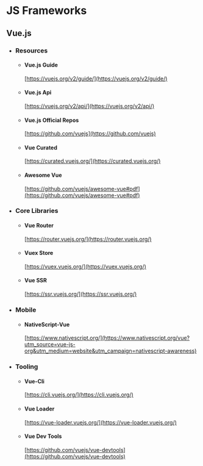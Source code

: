 # JS Frameworks

  ## Vue.js

  - ### Resources
    - #### Vue.js Guide
      [https://vuejs.org/v2/guide/](https://vuejs.org/v2/guide/)
    - #### Vue.js Api
      [https://vuejs.org/v2/api/](https://vuejs.org/v2/api/)
    - #### Vue.js Official Repos
      [https://github.com/vuejs](https://github.com/vuejs)
    - #### Vue Curated
      [https://curated.vuejs.org/](https://curated.vuejs.org/)
    - #### Awesome Vue
      [https://github.com/vuejs/awesome-vue#pdf](https://github.com/vuejs/awesome-vue#pdf)

  - ### Core Libraries
    - #### Vue Router
      [https://router.vuejs.org/](https://router.vuejs.org/)
    - #### Vuex Store
      [https://vuex.vuejs.org/](https://vuex.vuejs.org/)
    - #### Vue SSR
      [https://ssr.vuejs.org/](https://ssr.vuejs.org/)

  - ### Mobile
    - #### NativeScript-Vue
      [https://www.nativescript.org/](https://www.nativescript.org/vue?utm_source=vue-js-org&utm_medium=website&utm_campaign=nativescript-awareness)

  - ### Tooling
    - #### Vue-Cli
      [https://cli.vuejs.org/](https://cli.vuejs.org/)
    - #### Vue Loader
      [https://vue-loader.vuejs.org/](https://vue-loader.vuejs.org/)
    - #### Vue Dev Tools
      [https://github.com/vuejs/vue-devtools](https://github.com/vuejs/vue-devtools)